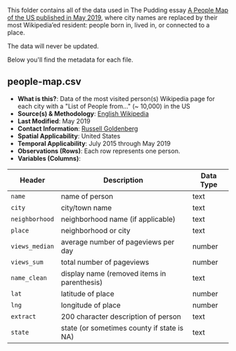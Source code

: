 This folder contains all of the data used in The Pudding essay [A People Map of the US published in May 2019](https://pudding.cool/2019/05/people-map/), where city names are replaced by their most Wikipedia’ed resident: people born in, lived in, or connected to a place.

The data will never be updated.

Below you'll find the metadata for each file.

## people-map.csv

-   **What is this?**: Data of the most visited person(s) Wikipedia page for each city with a "List of People from..." (~ 10,000) in the US
-   **Source(s) & Methodology**: [English Wikipedia](https://en.wikipedia.org)
-   **Last Modified**: May 2019
-   **Contact Information**: [Russell Goldenberg](mailto:russell@pudding.cool)
-   **Spatial Applicability**: United States
-   **Temporal Applicability**: July 2015 through May 2019
-   **Observations (Rows)**: Each row represents one person.
-   **Variables (Columns)**:

| Header | Description | Data Type |
| --- | --- | --- |
| `name` | name of person | text |
| `city` | city/town name | text |
| `neighborhood` | neighborhood name (if applicable) | text |
| `place` | neighborhood or city | text |
| `views_median` | average number of pageviews per day | number |
| `views_sum` | total number of pageviews | number |
| `name_clean` | display name (removed items in parenthesis) | text |
| `lat` | latitude of place | number |
| `lng` | longitude of place | number |
| `extract` | 200 character description of person | text |
| `state` | state (or sometimes county if state is NA) | text |
